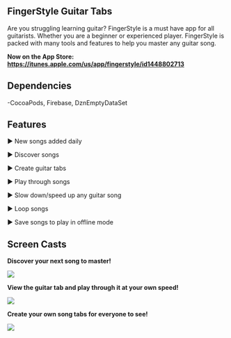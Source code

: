 

## FingerStyle Guitar Tabs

Are you struggling learning guitar? FingerStyle is a must have app for all guitarists. Whether you are a beginner or experienced player. FingerStyle is packed with many tools and features to help you master any guitar song. 

**Now on the App Store: https://itunes.apple.com/us/app/fingerstyle/id1448802713**

## Dependencies

-CocoaPods, Firebase, DznEmptyDataSet

## Features

▶ New songs added daily

▶ Discover songs

▶ Create guitar tabs

▶ Play through songs

▶ Slow down/speed up any guitar song

▶ Loop songs

▶ Save songs to play in offline mode

## Screen Casts


**Discover your next song to master!**

![](https://lh3.googleusercontent.com/nwsucZTWbZhg60hubuuq-2U3eHuWljmNWyfv5LPU73U3xILxsvvMDCYVvPeLbeMV8rwRc9KKoio)

**View the guitar tab and play through it at your own speed!**

![](https://lh3.googleusercontent.com/nuARKSPcc7xFEaaTrSQA68TFDiwOE3KbNWurPIv7CY8mG0zHBnrGYhLqUrrPuMpLJX0B0Rhc4cA)

**Create your own song tabs for everyone to see!**

![](https://lh3.googleusercontent.com/Lpdm1_umN1TebjMchHHdsvT_36SPQFgCKdwcQjmWG-l_EVvlzhFRDVW7DXxiQCuYyh9TG9hbO34)
